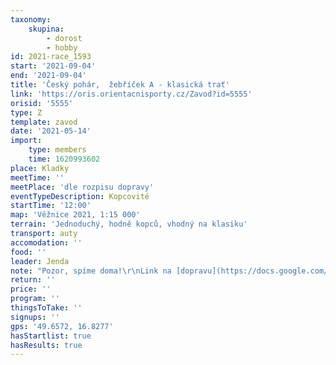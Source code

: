 ```yaml
---
taxonomy:
    skupina:
        - dorost
        - hobby
id: 2021-race_1593
start: '2021-09-04'
end: '2021-09-04'
title: 'Český pohár,  žebříček A - klasická trať'
link: 'https://oris.orientacnisporty.cz/Zavod?id=5555'
orisid: '5555'
type: Z
template: zavod
date: '2021-05-14'
import:
    type: members
    time: 1620993602
place: Kladky
meetTime: ''
meetPlace: 'dle rozpisu dopravy'
eventTypeDescription: Kopcovité
startTime: '12:00'
map: 'Věžnice 2021, 1:15 000'
terrain: 'Jednoduchý, hodně kopců, vhodný na klasiku'
transport: auty
accomodation: ''
food: ''
leader: Jenda
note: "Pozor, spíme doma!\r\nLink na [dopravu](https://docs.google.com/spreadsheets/d/1W9S6pKS_s_MA_NzcA01Q2oIXY2CfCOg2GTk9b0oH5tI/edit#gid=329174243)"
return: ''
price: ''
program: ''
thingsToTake: ''
signups: ''
gps: '49.6572, 16.8277'
hasStartlist: true
hasResults: true
---
```


